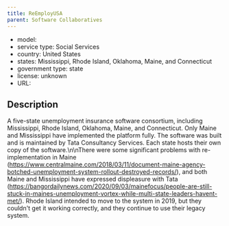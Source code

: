 ```yaml
---
title: ReEmployUSA
parent: Software Collaboratives
---
```


- model: 
- service type: Social Services
- country: United States
- states: Mississippi, Rhode Island, Oklahoma, Maine, and Connecticut
- government type: state
- license: unknown
- URL: 

## Description
A five-state unemployment insurance software consortium, including Mississippi, Rhode Island, Oklahoma, Maine, and Connecticut. Only Maine and Mississippi have implemented the platform fully. The software was built and is maintained by Tata Consultancy Services. Each state hosts their own copy of the software.\n\nThere were some significant problems with re-implementation in Maine (https://www.centralmaine.com/2018/03/11/document-maine-agency-botched-unemployment-system-rollout-destroyed-records/), and both Maine and Mississippi have expressed displeasure with Tata (https://bangordailynews.com/2020/09/03/mainefocus/people-are-still-stuck-in-maines-unemployment-vortex-while-multi-state-leaders-havent-met/). Rhode Island intended to move to the system in 2019, but they couldn't get it working correctly, and they continue to use their legacy system.
